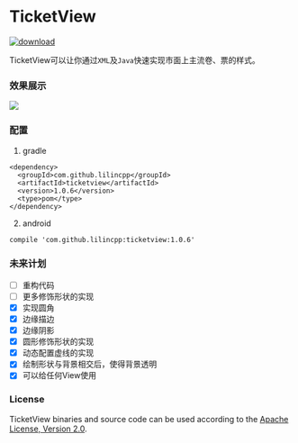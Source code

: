 # TicketView
[ ![download](https://api.bintray.com/packages/lilincpp/android/ticketview/images/download.svg) ](https://bintray.com/lilincpp/android/ticketview/_latestVersion)

TicketView可以让你通过`XML`及`Java`快速实现市面上主流卷、票的样式。


### 效果展示
![](https://github.com/lilincpp/TicketView/blob/master/picture/demo_effect.png)


### 配置

1. gradle
```
<dependency>
  <groupId>com.github.lilincpp</groupId>
  <artifactId>ticketview</artifactId>
  <version>1.0.6</version>
  <type>pom</type>
</dependency>
```

2. android
```
compile 'com.github.lilincpp:ticketview:1.0.6'
```

### 未来计划

- [ ] 重构代码
- [ ] 更多修饰形状的实现
- [x] 实现圆角
- [x] 边缘描边
- [x] 边缘阴影
- [x] 圆形修饰形状的实现
- [x] 动态配置虚线的实现
- [x] 绘制形状与背景相交后，使得背景透明
- [x] 可以给任何View使用

### License

TicketView binaries and source code can be used according to the [Apache License, Version 2.0](https://github.com/lilincpp/TicketView/blob/master/LICENSE).


